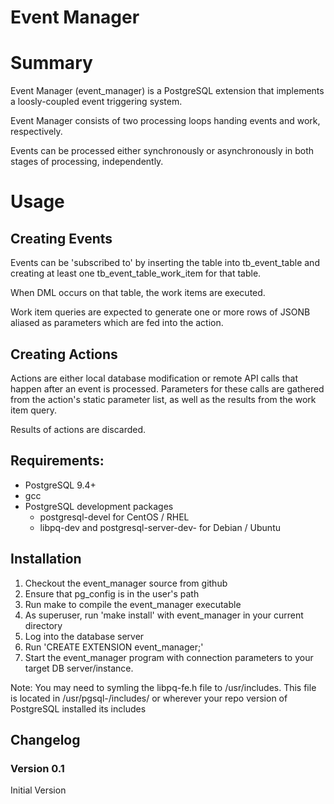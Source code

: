 Event Manager
=============

# Summary

Event Manager (event_manager) is a PostgreSQL extension that implements a loosly-coupled event triggering system.

Event Manager consists of two processing loops handing events and work, respectively.

Events can be processed either synchronously or asynchronously in both stages of processing, independently.

# Usage

## Creating Events
Events can be 'subscribed to' by inserting the table into tb_event_table and creating at least one tb_event_table_work_item for that table.

When DML occurs on that table, the work items are executed.

Work item queries are expected to generate one or more rows of JSONB aliased as parameters which are fed into the action.

## Creating Actions
Actions are either local database modification or remote API calls that happen after an event is processed. Parameters for these calls are gathered from the action's static parameter list, as well as the results from the work item query.

Results of actions are discarded.


## Requirements:
* PostgreSQL 9.4+
* gcc
* PostgreSQL development packages
  * postgresql<version>-devel for CentOS / RHEL
  * libpq-dev and postgresql-server-dev-<version> for Debian / Ubuntu

## Installation
1. Checkout the event_manager source from github
2. Ensure that pg_config is in the user's path
3. Run make to compile the event_manager executable
4. As superuser, run 'make install' with event_manager in your current directory
5. Log into the database server
6. Run 'CREATE EXTENSION event_manager;'
7. Start the event_manager program with connection parameters to your target DB server/instance.

Note: You may need to symling the libpq-fe.h file to /usr/includes. This file is located in /usr/pgsql-<version>/includes/ or wherever your repo version of PostgreSQL installed its includes

## Changelog

### Version 0.1
Initial Version
